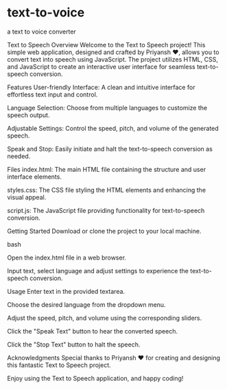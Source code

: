 # text-to-voice
 a text to voice converter


Text to Speech
Overview
Welcome to the Text to Speech project! This simple web application, designed and crafted by Priyansh ❤️, allows you to convert text into speech using JavaScript. The project utilizes HTML, CSS, and JavaScript to create an interactive user interface for seamless text-to-speech conversion.

Features
User-friendly Interface: A clean and intuitive interface for effortless text input and control.

Language Selection: Choose from multiple languages to customize the speech output.

Adjustable Settings: Control the speed, pitch, and volume of the generated speech.

Speak and Stop: Easily initiate and halt the text-to-speech conversion as needed.

Files
index.html: The main HTML file containing the structure and user interface elements.

styles.css: The CSS file styling the HTML elements and enhancing the visual appeal.

script.js: The JavaScript file providing functionality for text-to-speech conversion.

Getting Started
Download or clone the project to your local machine.

bash

Open the index.html file in a web browser.

Input text, select language and adjust settings to experience the text-to-speech conversion.

Usage
Enter text in the provided textarea.

Choose the desired language from the dropdown menu.

Adjust the speed, pitch, and volume using the corresponding sliders.

Click the "Speak Text" button to hear the converted speech.

Click the "Stop Text" button to halt the speech.


Acknowledgments
Special thanks to Priyansh ❤️ for creating and designing this fantastic Text to Speech project.



Enjoy using the Text to Speech application, and happy coding!
